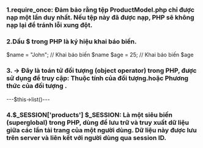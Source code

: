 ### 1.require_once: Đảm bảo rằng tệp ProductModel.php chỉ được nạp một lần duy nhất. Nếu tệp này đã được nạp, PHP sẽ không nạp lại để tránh lỗi xung đột.
### 2.Dấu $ trong PHP là ký hiệu khai báo biến.
$name = "John";   // Khai báo biến $name
$age = 25;        // Khai báo biến $age
### 3. -> Đây là toán tử đối tượng (object operator) trong PHP, được sử dụng để truy cập: Thuộc tính của đối tượng.hoặc Phương thức của đối tượng .
---$this->list()---
###  4.$_SESSION['products'] $_SESSION: Là một siêu biến (superglobal) trong PHP, dùng để lưu trữ và truy xuất dữ liệu giữa các lần tải trang của một người dùng. Dữ liệu này được lưu trên server và liên kết với người dùng qua session ID.